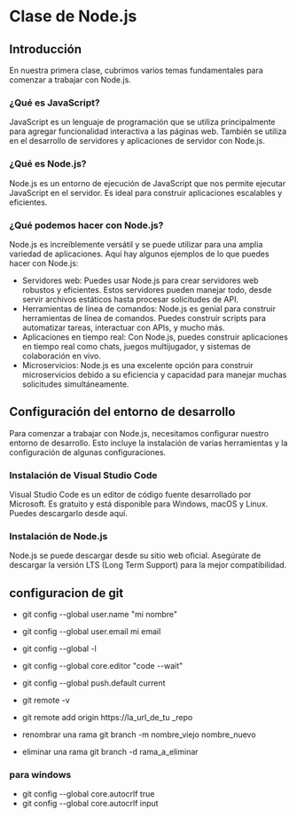 # Clase de Node.js

## Introducción

En nuestra primera clase, cubrimos varios temas fundamentales para comenzar a trabajar con Node.js.

### ¿Qué es JavaScript?

JavaScript es un lenguaje de programación que se utiliza principalmente para agregar funcionalidad interactiva a las páginas web. También se utiliza en el desarrollo de servidores y aplicaciones de servidor con Node.js.

### ¿Qué es Node.js?

Node.js es un entorno de ejecución de JavaScript que nos permite ejecutar JavaScript en el servidor. Es ideal para construir aplicaciones escalables y eficientes.

### ¿Qué podemos hacer con Node.js?
Node.js es increíblemente versátil y se puede utilizar para una amplia variedad de aplicaciones. Aquí hay algunos ejemplos de lo que puedes hacer con Node.js:

- Servidores web: Puedes usar Node.js para crear servidores web robustos y eficientes. Estos servidores pueden manejar todo, desde servir archivos estáticos hasta procesar solicitudes de API.
- Herramientas de línea de comandos: Node.js es genial para construir herramientas de línea de comandos. Puedes construir scripts para automatizar tareas, interactuar con APIs, y mucho más.
- Aplicaciones en tiempo real: Con Node.js, puedes construir aplicaciones en tiempo real como chats, juegos multijugador, y sistemas de colaboración en vivo.
- Microservicios: Node.js es una excelente opción para construir microservicios debido a su eficiencia y capacidad para manejar muchas solicitudes simultáneamente.

## Configuración del entorno de desarrollo

Para comenzar a trabajar con Node.js, necesitamos configurar nuestro entorno de desarrollo. Esto incluye la instalación de varias herramientas y la configuración de algunas configuraciones.

### Instalación de Visual Studio Code

Visual Studio Code es un editor de código fuente desarrollado por Microsoft. Es gratuito y está disponible para Windows, macOS y Linux. Puedes descargarlo desde aquí.

### Instalación de Node.js

Node.js se puede descargar desde su sitio web oficial. Asegúrate de descargar la versión LTS (Long Term Support) para la mejor compatibilidad.
## configuracion de git

- git config --global user.name "mi nombre"

- git config --global user.email mi email

- git config  --global -l

- git config  --global core.editor "code --wait"

- git config  --global push.default current

- git remote -v

- git remote add origin https://la_url_de_tu _repo

- renombrar una rama git branch -m nombre_viejo nombre_nuevo
- eliminar una rama git branch -d rama_a_eliminar

### para windows
- git config  --global core.autocrlf true
- git config  --global core.autocrlf input
